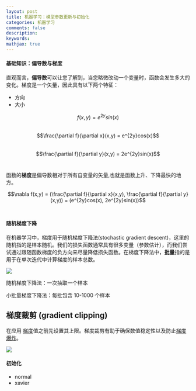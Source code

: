 ```yaml
---
layout: post
title: 机器学习：模型参数更新与初始化
categories: 机器学习
comments: false
description: 
keywords: 
mathjax: true
---
```

#### 基础知识：偏导数与梯度
直观而言，**偏导数**可以让您了解到，当您略微改动一个变量时，函数会发生多大的变化。梯度是一个矢量，因此具有以下两个特征：

- 方向
- 大小

$$f(x,y) = e^{2y}sin(x)$$ <br>
$$\frac{\partial f}{\partial x}(x,y) = e^{2y}cos(x)$$<br>
$$\frac{\partial f}{\partial y}(x,y) = 2e^{2y}sin(x)$$<br>

函数的**梯度**是偏导数相对于所有自变量的矢量,也就是函数上升、下降最快的地方。

$$\nabla f(x,y) = (\frac{\partial f}{\partial x}(x,y), \frac{\partial f}{\partial y}(x,y)) = (e^{2y}cos(x), 2e^{2y}sin(x))$$<br>

#### 随机梯度下降
在机器学习中，梯度用于随机梯度下降法(stochastic gradient descent)，这里的随机指的是样本随机。我们的损失函数通常具有很多变量（参数估计），而我们尝试通过跟随函数梯度的负方向来尽量降低损失函数。在梯度下降法中，**批量**指的是用于在单次迭代中计算梯度的样本总数。

![](http://p5iojc2zy.bkt.clouddn.com/_posts/_image/2018-03-19-17-08-37.jpg)

随机梯度下降法：一次抽取一个样本

小批量梯度下降法：每批包含 10-1000 个样本

## 梯度裁剪 (gradient clipping)

在应用 [梯度](https://developers.google.com/machine-learning/glossary/#gradient)值之前先设置其上限。梯度裁剪有助于确保数值稳定性以及防止[梯度爆炸](http://www.cs.toronto.edu/~rgrosse/courses/csc321_2017/readings/L15%20Exploding%20and%20Vanishing%20Gradients.pdf)。

![](http://p5iojc2zy.bkt.clouddn.com/_posts/_image/2018-03-19-19-01-39.jpg)


#### 初始化
- normal
- xavier
